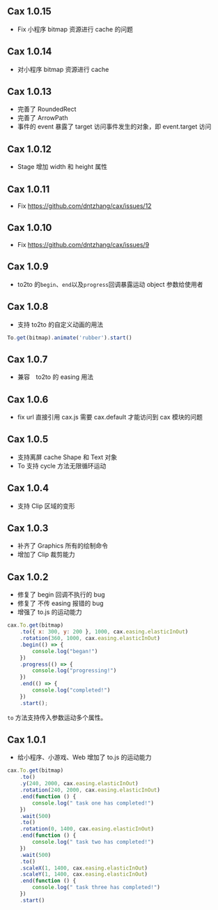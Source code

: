 ## Cax 1.0.15

* Fix 小程序 bitmap 资源进行 cache 的问题

## Cax 1.0.14

* 对小程序 bitmap 资源进行 cache

## Cax 1.0.13

* 完善了 RoundedRect
* 完善了 ArrowPath
* 事件的 event 暴露了 target 访问事件发生的对象，即 event.target 访问

## Cax 1.0.12

* Stage 增加 width 和 height 属性

## Cax 1.0.11

* Fix https://github.com/dntzhang/cax/issues/12

## Cax 1.0.10

* Fix https://github.com/dntzhang/cax/issues/9

## Cax 1.0.9

* to2to 的`begin`、`end`以及`progress`回调暴露运动 object 参数给使用者

## Cax 1.0.8

* 支持 to2to 的自定义动画的用法

```js
To.get(bitmap).animate('rubber').start()
```

## Cax 1.0.7

* 兼容　to2to 的 easing 用法

## Cax 1.0.6

* fix url 直接引用 cax.js 需要 cax.default 才能访问到 cax 模块的问题

## Cax 1.0.5

* 支持离屏 cache Shape 和 Text 对象 
* To 支持 cycle 方法无限循环运动

## Cax 1.0.4

* 支持 Clip 区域的变形 

## Cax 1.0.3

* 补齐了 Graphics 所有的绘制命令
* 增加了 Clip 裁剪能力

## Cax 1.0.2

* 修复了 begin 回调不执行的 bug
* 修复了 不传 easing 报错的 bug
* 增强了 to.js 的运动能力

```js
cax.To.get(bitmap)
    .to({ x: 300, y: 200 }, 1000, cax.easing.elasticInOut)
    .rotation(360, 1000, cax.easing.elasticInOut)
    .begin(() => {
        console.log("began!")
    })
    .progress(() => {
        console.log("progressing!")
    })
    .end(() => {
        console.log("completed!")
    })
    .start();
```

`to` 方法支持传入参数运动多个属性。

## Cax 1.0.1

* 给小程序、小游戏、Web 增加了 to.js 的运动能力

```js
cax.To.get(bitmap)
    .to()
    .y(240, 2000, cax.easing.elasticInOut)
    .rotation(240, 2000, cax.easing.elasticInOut)
    .end(function () {
        console.log(" task one has completed!")
    })
    .wait(500)
    .to()
    .rotation(0, 1400, cax.easing.elasticInOut)
    .end(function () {
        console.log(" task two has completed!")
    })
    .wait(500)
    .to()
    .scaleX(1, 1400, cax.easing.elasticInOut)
    .scaleY(1, 1400, cax.easing.elasticInOut)
    .end(function () {
        console.log(" task three has completed!")
    })
    .start()
```